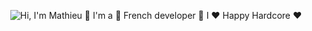 
<p align="center">
  <img src="https://github.com/user-attachments/assets/78546acd-a84b-4ec6-a4be-00eb42f4cb3c" alt="Hi, I'm Mathieu 👋 I'm a 🚀 French developer 🚀 I ❤️ Happy Hardcore ❤️">
</p>


